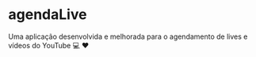 # agendaLive
Uma aplicação desenvolvida e melhorada para o agendamento de lives e vídeos do YouTube :computer: :heart: 
